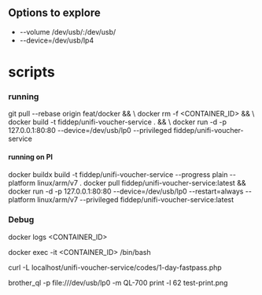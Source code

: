 ## Options to explore

- --volume /dev/usb/:/dev/usb/
- --device=/dev/usb/lp4

# scripts

### running

git pull --rebase origin feat/docker && \\
docker rm -f <CONTAINER_ID> && \\
docker build -t fiddep/unifi-voucher-service . && \\
docker run -d -p 127.0.0.1:80:80 --device=/dev/usb/lp0 --privileged fiddep/unifi-voucher-service

#### running on PI

docker buildx build -t fiddep/unifi-voucher-service --progress plain --platform linux/arm/v7 .
docker pull fiddep/unifi-voucher-service:latest && docker run -d -p 127.0.0.1:80:80 --device=/dev/usb/lp0 --restart=always --platform linux/arm/v7 --privileged fiddep/unifi-voucher-service:latest

### Debug

docker logs <CONTAINER_ID>

docker exec -it <CONTAINER_ID> /bin/bash

curl -L localhost/unifi-voucher-service/codes/1-day-fastpass.php

brother_ql -p file:///dev/usb/lp0 -m QL-700 print -l 62 test-print.png
